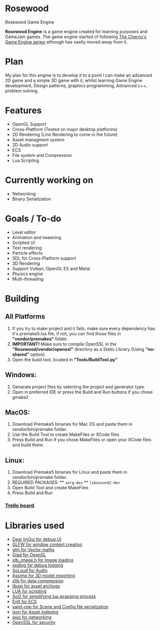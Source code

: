 # Rosewood
Rosewood Game Engine

**Rosewood Engine** is a game engine created for learning purposes and GameJam games. The game engine started of following [The Cherno's Game Engine series](https://www.youtube.com/watch?v=JxIZbV_XjAs&list=PLlrATfBNZ98dC-V-N3m0Go4deliWHPFwT) although has vastly moved away from it.

# Plan
My plan for this engine is to develop it to a point I can make an advanced 2D game and a simple 3D game with it, whilst learning Game Engine development, Design patterns, graphics programming, Advanced c++, problem solving.

# Features
* OpenGL Support
* Cross-Platform (Tested on major desktop platforms)
* 2D Rendering (Line Rendering to come in the future)
* Asset managment system
* 2D Audio support
* ECS
* File system and Compression
* Lua Scripting

# Currently working on
* Networking
* Binary Serialization

# Goals / To-do
* Level editor
* Animation and tweening
* Scripted UI
* Text rendering
* Particle effects
* SDL for Cross-Platform support
* 3D Rendering
* Support Vulkan, OpenGL ES and Metal
* Physics engine
* Multi-threading

# Building
## All Platforms
  1. If you try to make project and it fails, make sure every dependency has it's premake5.lua file, if not, you can find those files in **"vendor/premakes"** folder.
  2. **IMPORTANT!** Make sure to compile OpenSSL in the **"Rosewood/vendor/openssl"** directory as a Static Library (Using **"no-shared"** option).
  3. Open the build tool, located in **"Tools/BuildTool.py"**
## Windows:
  1. Generate project files by selecting the project and generator type.
  2. Open in preferred IDE or press the Build and Run buttons if you chose gmake2
  
## MacOS:
  1. Download Premake5 binaries for Mac OS and paste them in vendor/bin/premake folder.
  2. Use the Build Tool to create MakeFiles or XCode files
  3. Press Build and Run if you chose MakeFiles or open your XCode files and build there.

## Linux:
  1. Download Premake5 binaries for Linux and paste them in vendor/bin/premake folder.
  2. REQUIRED PACKAGES:
    ** `xorg-dev`
    ** `libasound2-dev`
  3. Open Build Tool and create MakeFiles
  4. Press Build and Run
### **[Trello board](https://trello.com/b/bTRVKkrL/rosewood-engine)**

# Libraries used
* [Dear ImGui for debug UI](https://github.com/ocornut/imgui)
* [GLFW for window context creation](https://github.com/glfw/glfw)
* [glm for Vector maths](https://github.com/g-truc/glm)
* [Glad for OpenGL](https://glad.dav1d.de/)
* [stb_image.h for Image loading](https://github.com/nothings/stb/blob/master/stb_image.h)
* [spdlog for debug logging](https://github.com/gabime/spdlog)
* [SoLoud for Audio](https://github.com/jarikomppa/soloud)
* [Assimp for 3D model importing](https://github.com/assimp/assimp)
* [zlib for data compression](https://zlib.net)
* [libzip for asset archives](https://libzip.org)
* [LUA for scripting](http://www.lua.org/home.html)
* [Sol2 for simplifying lua wrapping process](https://github.com/ThePhD/sol2)
* [Entt for ECS](https://github.com/skypjack/entt)
* [yaml-cpp for Scene and Config file serialization](https://github.com/jbeder/yaml-cpp)
* [json for Asset indexing](https://github.com/nlohmann/json)
* [asio for networking](https://think-async.com/Asio/)
* [OpenSSL for security](https://www.openssl.org)
